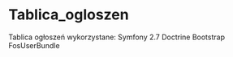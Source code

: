 # Tablica_ogloszen

Tablica ogłoszeń 
wykorzystane: 
Symfony 2.7 
Doctrine 
Bootstrap 
FosUserBundle 
